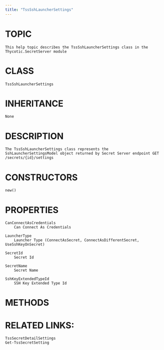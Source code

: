 ```yaml
---
title: "TssSshLauncherSettings"
---
```


# TOPIC
    This help topic describes the TssSshLauncherSettings class in the Thycotic.SecretServer module

# CLASS
    TssSshLauncherSettings

# INHERITANCE
    None

# DESCRIPTION
    The TssSshLauncherSettings class represents the SshLauncherSettingsModel object returned by Secret Server endpoint GET /secrets/{id}/settings

# CONSTRUCTORS
    new()

# PROPERTIES
    CanConnectAsCredentials
        Can Connect As Credentials

    LauncherType
        Launcher Type (ConnectAsSecret, ConnectAsDifferentSecret, UseSshKeyOnSecret)

    SecretId
        Secret Id

    SecretName
        Secret Name

    SshKeyExtendedTypeId
        SSH Key Extended Type Id

# METHODS

# RELATED LINKS:
    TssSecretDetailSettings
    Get-TssSecretSetting